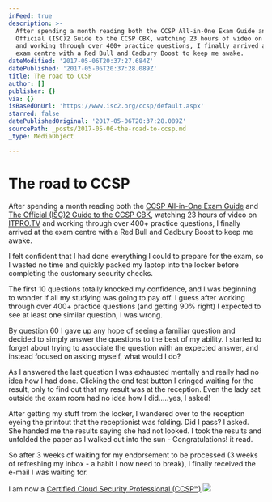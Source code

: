 ```yaml
---
inFeed: true
description: >-
  After spending a month reading both the CCSP All-in-One Exam Guide and The
  Official (ISC)2 Guide to the CCSP CBK, watching 23 hours of video on ITPRO.TV
  and working through over 400+ practice questions, I finally arrived at the
  exam centre with a Red Bull and Cadbury Boost to keep me awake.
dateModified: '2017-05-06T20:37:27.684Z'
datePublished: '2017-05-06T20:37:28.089Z'
title: The road to CCSP
author: []
publisher: {}
via: {}
isBasedOnUrl: 'https://www.isc2.org/ccsp/default.aspx'
starred: false
datePublishedOriginal: '2017-05-06T20:37:28.089Z'
sourcePath: _posts/2017-05-06-the-road-to-ccsp.md
_type: MediaObject

---
```

# **The road to CCSP**

After spending a month reading both the [CCSP All-in-One Exam Guide][0] and [The Official (ISC)2 Guide to the CCSP CBK][1], watching 23 hours of video on [ITPRO.TV][2] and working through over 400+ practice questions, I finally arrived at the exam centre with a Red Bull and Cadbury Boost to keep me awake.

I felt confident that I had done everything I could to prepare for the exam, so I wasted no time and quickly packed my laptop into the locker before completing the customary security checks.

The first 10 questions totally knocked my confidence, and I was beginning to wonder if all my studying was going to pay off. I guess after working through over 400+ practice questions (and getting 90% right) I expected to see at least one similar question, I was wrong.

By question 60 I gave up any hope of seeing a familiar question and decided to simply answer the questions to the best of my ability. I started to forget about trying to associate the question with an expected answer, and instead focused on asking myself, what would I do?

As I answered the last question I was exhausted mentally and really had no idea how I had done. Clicking the end test button I cringed waiting for the result, only to find out that my result was at the reception.  Even the lady sat outside the exam room had no idea how I did.....yes, I asked!

After getting my stuff from the locker, I wandered over to the reception eyeing the printout that the receptionist was folding. Did I pass? I asked. She handed me the results saying she had not looked. I took the results and unfolded the paper as I walked out into the sun - Congratulations! it read.

So after 3 weeks of waiting for my endorsement to be processed (3 weeks of refreshing my inbox - a habit I now need to break), I finally received the e-mail I was waiting for.

I am now a [Certified Cloud Security Professional (CCSP℠)][3]
![](https://imgflo.herokuapp.com/graph/2b2431f8e7ba7b0/89a4fc0558d85903277b4c29009361be/croprotate.jpg?cropheight=131&cropwidth=507&degrees=0&input=https%3A%2F%2Fthe-grid-user-content.s3-us-west-2.amazonaws.com%2Ffc097e93-548d-43ca-a7f0-f5403d2d9cb2.jpg&x=0&y=9)

[0]: https://www.amazon.co.uk/gp/product/1259835464/ref=as_li_tl?ie=UTF8&camp=1634&creative=6738&creativeASIN=1259835464&linkCode=as2&tag=wave2
[1]: https://www.amazon.co.uk/gp/product/1119276721/ref=as_li_tl?ie=UTF8&camp=1634&creative=6738&creativeASIN=1119276721&linkCode=as2&tag=wave2
[2]: https://itpro.tv/course-library/certified-cloud-security-professional-2016
[3]: https://www.isc2.org/ccsp/default.aspx "CCSP"